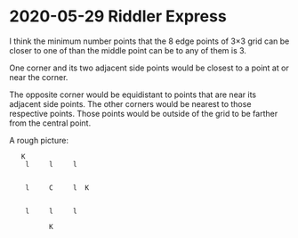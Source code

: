 2020-05-29 Riddler Express
==========================
I think the minimum number points that the 8 edge points of 3×3 grid can
be closer to one of than the middle point can be to any of them is 3.

One corner and its two adjacent side points would be closest to a point
at or near the corner.

The opposite corner would be equidistant to points that are near its
adjacent side points.  The other corners would be nearest to those
respective points.  Those points would be outside of the grid to be
farther from the central point.

A rough picture:
```
   K 
    l     l     l


    l     C     l  K


    l     l     l

          K
```
